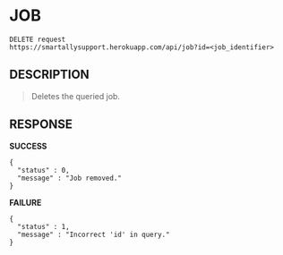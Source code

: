 JOB
==

```
DELETE request
https://smartallysupport.herokuapp.com/api/job?id=<job_identifier>
```

DESCRIPTION
--

>Deletes the queried job.

RESPONSE
--

**SUCCESS**

```
{
  "status" : 0,
  "message" : "Job removed."
}
```

**FAILURE**

```
{
  "status" : 1,
  "message" : "Incorrect 'id' in query."
}
```
